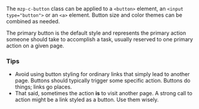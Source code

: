 The `mzp-c-button` class can be applied to a `<button>` element, an
`<input type="button">` or an `<a>` element. Button size and color themes can be
combined as needed.

The primary button is the default style and represents the primary action someone
should take to accomplish a task, usually reserved to one primary action on a
given page.

### Tips
- Avoid using button styling for ordinary links that simply lead to another page.
  Buttons should typically trigger some specific action. Buttons do things; links
  go places.
- That said, sometimes the action **is** to visit another page. A strong call to
  action might be a link styled as a button. Use them wisely.
